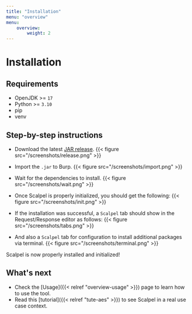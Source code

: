 ```yaml
---
title: "Installation"
menu: "overview"
menu:
    overview:
        weight: 2
---
```


# Installation

## Requirements

-   OpenJDK >= `17`
-   Python >= `3.10`
-   pip
-   venv

## Step-by-step instructions

-   Download the latest [JAR release](https://code.corp.lexfo.fr/pentester/scalpel/-/releases). {{< figure src="/screenshots/release.png" >}}

-   Import the `.jar` to Burp. {{< figure src="/screenshots/import.png" >}}
-   Wait for the dependencies to install. {{< figure src="/screenshots/wait.png" >}}
-   Once Scalpel is properly initialized, you should get the following: {{< figure src="/screenshots/init.png" >}}
-   If the installation was successful, a `Scalpel` tab should show in the Request/Response editor as follows: {{< figure src="/screenshots/tabs.png" >}}
-   And also a `Scalpel` tab for configuration to install additional packages via terminal. {{< figure src="/screenshots/terminal.png" >}}

Scalpel is now properly installed and initialized!

## What's next

-   Check the [Usage]({{< relref "overview-usage" >}}) page to learn how to use the tool.
-   Read this [tutorial]({{< relref "tute-aes" >}}) to see Scalpel in a real use case context.
